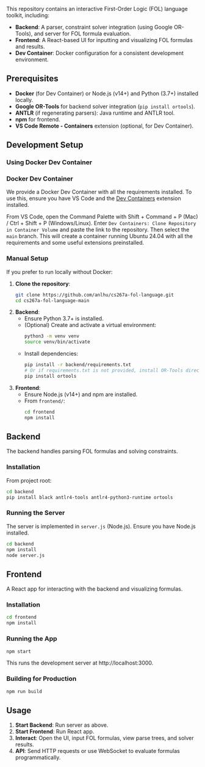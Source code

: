 This repository contains an interactive First-Order Logic (FOL) language toolkit, including:
- **Backend**: A parser, constraint solver integration (using Google OR-Tools), and server for FOL formula evaluation.
- **Frontend**: A React-based UI for inputting and visualizing FOL formulas and results.
- **Dev Container**: Docker configuration for a consistent development environment.

## Prerequisites

- **Docker** (for Dev Container) or Node.js (v14+) and Python (3.7+) installed locally.
- **Google OR-Tools** for backend solver integration (`pip install ortools`).
- **ANTLR** (if regenerating parsers): Java runtime and ANTLR tool.
- **npm** for frontend.
- **VS Code Remote - Containers** extension (optional, for Dev Container).

## Development Setup

### Using Docker Dev Container

### Docker Dev Container
We provide a Docker Dev Container with all the requirements installed. To use this, ensure you have VS Code and the [Dev Containers](https://marketplace.visualstudio.com/items/?itemName=ms-vscode-remote.remote-containers) extension installed. 

From VS Code, open the Command Palette with Shift + Command + P (Mac) / Ctrl + Shift + P (Windows/Linux). Enter `Dev Containers: Clone Repository in Container Volume` and paste the link to the repository. Then select the `main` branch. This will create a container running Ubuntu 24.04 with all the requirements and some useful extensions preinstalled.

### Manual Setup

If you prefer to run locally without Docker:

1. **Clone the repository**:
   ```bash
   git clone https://github.com/anlhu/cs267a-fol-language.git
   cd cs267a-fol-language-main
   ```
2. **Backend**:
   - Ensure Python 3.7+ is installed.
   - (Optional) Create and activate a virtual environment:
     ```bash
     python3 -m venv venv
     source venv/bin/activate
     ```
   - Install dependencies:
     ```bash
     pip install -r backend/requirements.txt
     # Or if requirements.txt is not provided, install OR-Tools directly:
     pip install ortools
     ```
3. **Frontend**:
   - Ensure Node.js (v14+) and npm are installed.
   - From `frontend/`:
     ```bash
     cd frontend
     npm install
     ```

## Backend

The backend handles parsing FOL formulas and solving constraints.

### Installation

From project root:
```bash
cd backend
pip install black antlr4-tools antlr4-python3-runtime ortools
```

### Running the Server

The server is implemented in `server.js` (Node.js). Ensure you have Node.js installed.

```bash
cd backend
npm install      
node server.js
```

## Frontend

A React app for interacting with the backend and visualizing formulas.

### Installation

```bash
cd frontend
npm install
```

### Running the App

```bash
npm start
```

This runs the development server at http://localhost:3000.

### Building for Production

```bash
npm run build
```


## Usage

1. **Start Backend**: Run server as above.
2. **Start Frontend**: Run React app.
3. **Interact**: Open the UI, input FOL formulas, view parse trees, and solver results.
4. **API**: Send HTTP requests or use WebSocket to evaluate formulas programmatically.



